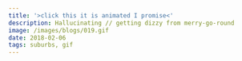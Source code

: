 ```yaml
---
title: '>click this it is animated I promise<'
description: Hallucinating // getting dizzy from merry-go-round
image: /images/blogs/019.gif
date: 2018-02-06
tags: suburbs, gif
---
```

